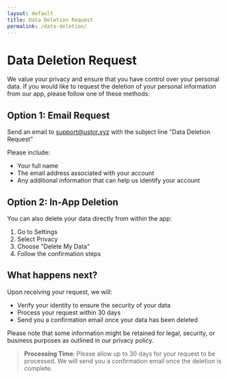 ```yaml
---
layout: default
title: Data Deletion Request
permalink: /data-deletion/
---
```


# Data Deletion Request

We value your privacy and ensure that you have control over your personal data. If you would like to request the deletion of your personal information from our app, please follow one of these methods:

## Option 1: Email Request

Send an email to [support@ustor.xyz](mailto:support@ustor.xyz) with the subject line "Data Deletion Request"

Please include:
* Your full name
* The email address associated with your account
* Any additional information that can help us identify your account

## Option 2: In-App Deletion

You can also delete your data directly from within the app:

1. Go to Settings
2. Select Privacy
3. Choose "Delete My Data"
4. Follow the confirmation steps

## What happens next?

Upon receiving your request, we will:
* Verify your identity to ensure the security of your data
* Process your request within 30 days
* Send you a confirmation email once your data has been deleted

Please note that some information might be retained for legal, security, or business purposes as outlined in our privacy policy.

> **Processing Time**: Please allow up to 30 days for your request to be processed. We will send you a confirmation email once the deletion is complete.

